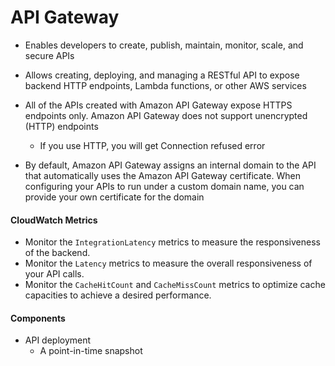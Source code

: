 # API Gateway

- Enables developers to create, publish, maintain, monitor, scale, and secure APIs

- Allows creating, deploying, and managing a RESTful API to expose backend HTTP endpoints, Lambda functions, or other AWS services

- All of the APIs created with Amazon API Gateway expose HTTPS endpoints only. Amazon API Gateway does not support unencrypted (HTTP) endpoints
	- If you use HTTP, you will get Connection refused error

- By default, Amazon API Gateway assigns an internal domain to the API that automatically uses the Amazon API Gateway certificate. When configuring your APIs to run under a custom domain name, you can provide your own certificate for the domain

#### CloudWatch Metrics
- Monitor the `IntegrationLatency` metrics to measure the responsiveness of the backend.
- Monitor the `Latency` metrics to measure the overall responsiveness of your API calls.
 - Monitor the `CacheHitCount` and `CacheMissCount` metrics to optimize cache capacities to achieve a desired performance.

#### Components
- API deployment
	- A point-in-time snapshot


